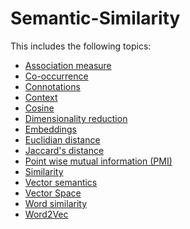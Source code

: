 # Semantic-Similarity 
This includes the following topics:
- [Association measure](Semantic-Similarity/Association%20measure.md)
- [Co-occurrence](Semantic-Similarity/Co-occurrence.md)
- [Connotations](Semantic-Similarity/Connotations.md)
- [Context](Semantic-Similarity/Context.md)
- [Cosine](Semantic-Similarity/Cosine.md)
- [Dimensionality reduction](Semantic-Similarity/Dimensionality%20reduction.md)
- [Embeddings](Semantic-Similarity/Embeddings.md)
- [Euclidian distance](Semantic-Similarity/Euclidian%20distance.md)
- [Jaccard's distance](Semantic-Similarity/Jaccard's%20distance.md)
- [Point wise mutual information (PMI)](Semantic-Similarity/Point%20wise%20mutual%20information%20(PMI).md)
- [Similarity](Semantic-Similarity/Similarity.md)
- [Vector semantics](Semantic-Similarity/Vector%20semantics.md)
- [Vector Space](Semantic-Similarity/Vector%20Space.md)
- [Word similarity](Semantic-Similarity/Word%20similarity.md)
- [Word2Vec](Semantic-Similarity/Word2Vec.md)
